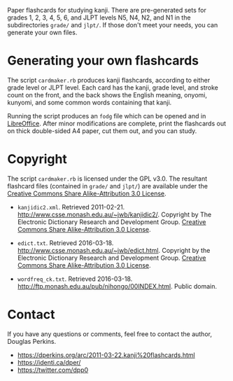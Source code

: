Paper flashcards for studying kanji. There are pre-generated sets for grades 1, 2, 3, 4, 5, 6, and JLPT levels N5, N4, N2, and N1 in the subdirectories `grade/` and `jlpt/`.  If those don't meet your needs, you can generate your own files.

# Generating your own flashcards

The script `cardmaker.rb` produces kanji flashcards, according to either grade level or JLPT level.  Each card has the kanji, grade level, and stroke count on the front, and the back shows the English meaning, onyomi, kunyomi, and some common words containing that kanji.

Running the script produces an `fodg` file which can be opened and in [LibreOffice](https://www.libreoffice.org/).  After minor modifications are complete, print the flashcards out on thick double-sided A4 paper, cut them out, and you can study.

# Copyright

The script `cardmaker.rb` is licensed under the GPL v3.0.  The resultant flashcard files (contained in `grade/` and `jlpt/`) are available under the [Creative Commons Share Alike-Attribution 3.0 License](http://creativecommons.org/licenses/by-sa/3.0/).

* `kanjidic2.xml`. Retrieved 2011-02-21. <http://www.csse.monash.edu.au/~jwb/kanjidic2/>. Copyright by The Electronic Dictionary Research and Development Group. [Creative Commons Share Alike-Attribution 3.0 License](http://creativecommons.org/licenses/by-sa/3.0/).

* `edict.txt`. Retrieved 2016-03-18. <http://www.csse.monash.edu.au/~jwb/edict.html>. Copyright by the Electronic Dictionary Research and Development Group. [Creative Commons Share Alike-Attribution 3.0 License](http://creativecommons.org/licenses/by-sa/3.0/).
	
* `wordfreq_ck.txt`. Retrieved 2016-03-18. <http://ftp.monash.edu.au/pub/nihongo/00INDEX.html>. Public domain.

# Contact

If you have any questions or comments, feel free to contact the author, Douglas Perkins.

* <https://dperkins.org/arc/2011-03-22.kanji%20flashcards.html>
* <https://identi.ca/dper/>
* <https://twitter.com/dpp0>
